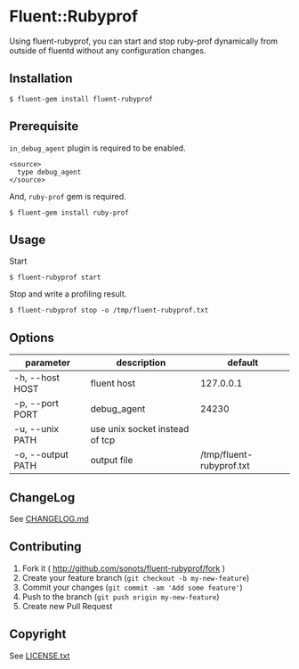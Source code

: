 # Fluent::Rubyprof

Using fluent-rubyprof, you can start and stop ruby-prof dynamically from outside of fluentd without any configuration changes.

## Installation

```
$ fluent-gem install fluent-rubyprof
```

## Prerequisite

`in_debug_agent` plugin is required to be enabled.

```
<source>
  type debug_agent
</source>
```

And, `ruby-prof` gem is required. 

```
$ fluent-gem install ruby-prof
```

## Usage

Start

```
$ fluent-rubyprof start
```

Stop and write a profiling result.

```
$ fluent-rubyprof stop -o /tmp/fluent-rubyprof.txt
```

## Options

|parameter|description|default|
|---|---|---|
|-h, --host HOST|fluent host|127.0.0.1|
|-p, --port PORT|debug_agent|24230|
|-u, --unix PATH|use unix socket instead of tcp||
|-o, --output PATH|output file|/tmp/fluent-rubyprof.txt|

## ChangeLog

See [CHANGELOG.md](./CHANGELOG.md)

## Contributing

1. Fork it ( http://github.com/sonots/fluent-rubyprof/fork )
2. Create your feature branch (`git checkout -b my-new-feature`)
3. Commit your changes (`git commit -am 'Add some feature'`)
4. Push to the branch (`git push origin my-new-feature`)
5. Create new Pull Request

## Copyright

See [LICENSE.txt](./LICENSE.txt)
